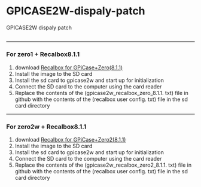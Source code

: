 # GPICASE2W-dispaly-patch
GPICASE2W dispaly patch

## 

--------------------
### For zero1 + Recalbox8.1.1
1. download [Recalbox for GPiCase+Zero(8.1.1)](https://upgrade.recalbox.com/latest/download-wizard/rpi1/recalbox-rpi1.img.xz)
2. Install the image to the SD card
3. Install the sd card to gpicase2w and start up for initialization
4. Connect the SD card to the computer using the card reader
5. Replace the contents of the (gpicase2w_recalbox_zero_8.1.1. txt) file in github with the contents of the (recalbox user config. txt) file in the sd card directory


--------------------
### For zero2w + Recalbox8.1.1
1. download [Recalbox for GPiCase+Zero2(8.1.1)](https://upgrade.recalbox.com/latest/download-wizard/rpizero2legacy/recalbox-rpizero2legacy.img.xz)
2. Install the image to the SD card
3. Install the sd card to gpicase2w and start up for initialization
4. Connect the SD card to the computer using the card reader
5. Replace the contents of the (gpicase2w_recalbox_zero2_8.1.1. txt) file in github with the contents of the (recalbox user config. txt) file in the sd card directory
